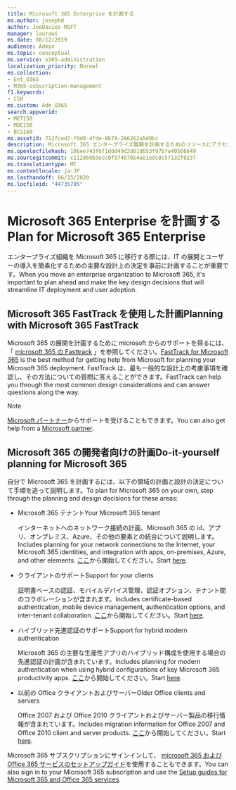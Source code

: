 ```yaml
---
title: Microsoft 365 Enterprise を計画する
ms.author: josephd
author: JoeDavies-MSFT
manager: laurawi
ms.date: 08/12/2019
audience: Admin
ms.topic: conceptual
ms.service: o365-administration
localization_priority: Normal
ms.collection:
- Ent_O365
- M365-subscription-management
f1.keywords:
- CSH
ms.custom: Adm_O365
search.appverid:
- MET150
- MOE150
- BCS160
ms.assetid: 712fced7-f9d0-4fde-8b79-286262a5d0bc
description: Microsoft 365 エンタープライズ展開を計画するためのリソースにアクセスできます。
ms.openlocfilehash: 106ee743f6f1ddd49d2d81d653f97bfa40566649
ms.sourcegitcommit: c112869b3ecc0f574b7054ee1edc8c57132f8237
ms.translationtype: MT
ms.contentlocale: ja-JP
ms.lasthandoff: 06/15/2020
ms.locfileid: "44735795"
---
```

# <a name="plan-for-microsoft-365-enterprise"></a><span data-ttu-id="4b09f-103">Microsoft 365 Enterprise を計画する</span><span class="sxs-lookup"><span data-stu-id="4b09f-103">Plan for Microsoft 365 Enterprise</span></span>

<span data-ttu-id="4b09f-104">エンタープライズ組織を Microsoft 365 に移行する際には、IT の展開とユーザーの導入を簡素化するための主要な設計上の決定を事前に計画することが重要です。</span><span class="sxs-lookup"><span data-stu-id="4b09f-104">When you move an enterprise organization to Microsoft 365, it's important to plan ahead and make the key design decisions that will streamline IT deployment and user adoption.</span></span> 

## <a name="planning-with-microsoft-365-fasttrack"></a><span data-ttu-id="4b09f-105">Microsoft 365 FastTrack を使用した計画</span><span class="sxs-lookup"><span data-stu-id="4b09f-105">Planning with Microsoft 365 FastTrack</span></span>

<span data-ttu-id="4b09f-106">Microsoft 365 の展開を計画するために microsoft からのサポートを得るには、「 [microsoft 365 の Fasttrack](https://www.microsoft.com/en-us/fasttrack/microsoft-365) 」を参照してください。</span><span class="sxs-lookup"><span data-stu-id="4b09f-106">[FastTrack for Microsoft 365](https://www.microsoft.com/en-us/fasttrack/microsoft-365) is the best method for getting help from Microsoft for planning your Microsoft 365 deployment.</span></span> <span data-ttu-id="4b09f-107">FastTrack は、最も一般的な設計上の考慮事項を確認し、その方法についての質問に答えることができます。</span><span class="sxs-lookup"><span data-stu-id="4b09f-107">FastTrack can help you through the most common design considerations and can answer questions along the way.</span></span> 

>[!Note]
><span data-ttu-id="4b09f-108">[Microsoft パートナー](https://www.microsoft.com/solution-providers/home)からサポートを受けることもできます。</span><span class="sxs-lookup"><span data-stu-id="4b09f-108">You can also get help from a [Microsoft partner](https://www.microsoft.com/solution-providers/home).</span></span>
>

## <a name="do-it-yourself-planning-for-microsoft-365"></a><span data-ttu-id="4b09f-109">Microsoft 365 の開発者向けの計画</span><span class="sxs-lookup"><span data-stu-id="4b09f-109">Do-it-yourself planning for Microsoft 365</span></span>

<span data-ttu-id="4b09f-110">自分で Microsoft 365 を計画するには、以下の領域の計画と設計の決定について手順を追って説明します。</span><span class="sxs-lookup"><span data-stu-id="4b09f-110">To plan for Microsoft 365 on your own, step through the planning and design decisions for these areas:</span></span>

- <span data-ttu-id="4b09f-111">Microsoft 365 テナント</span><span class="sxs-lookup"><span data-stu-id="4b09f-111">Your Microsoft 365 tenant</span></span>

  <span data-ttu-id="4b09f-112">インターネットへのネットワーク接続の計画、Microsoft 365 の id、アプリ、オンプレミス、Azure、その他の要素との統合について説明します。</span><span class="sxs-lookup"><span data-stu-id="4b09f-112">Includes planning for your network connections to the Internet, your Microsoft 365 identities, and integration with apps, on-premises, Azure, and other elements.</span></span> <span data-ttu-id="4b09f-113">[ここ](subscriptions-licenses-accounts-and-tenants-for-microsoft-cloud-offerings.md)から開始してください。</span><span class="sxs-lookup"><span data-stu-id="4b09f-113">Start [here](subscriptions-licenses-accounts-and-tenants-for-microsoft-cloud-offerings.md).</span></span>

- <span data-ttu-id="4b09f-114">クライアントのサポート</span><span class="sxs-lookup"><span data-stu-id="4b09f-114">Support for your clients</span></span>

  <span data-ttu-id="4b09f-115">証明書ベースの認証、モバイルデバイス管理、認証オプション、テナント間のコラボレーションが含まれます。</span><span class="sxs-lookup"><span data-stu-id="4b09f-115">Includes certificate-based authentication, mobile device management, authentication options, and inter-tenant collaboration.</span></span> <span data-ttu-id="4b09f-116">[ここ](office-365-client-support-certificate-based-authentication.md)から開始してください。</span><span class="sxs-lookup"><span data-stu-id="4b09f-116">Start [here](office-365-client-support-certificate-based-authentication.md).</span></span>

- <span data-ttu-id="4b09f-117">ハイブリッド先進認証のサポート</span><span class="sxs-lookup"><span data-stu-id="4b09f-117">Support for hybrid modern authentication</span></span>

  <span data-ttu-id="4b09f-118">Microsoft 365 の主要な生産性アプリのハイブリッド構成を使用する場合の先進認証の計画が含まれています。</span><span class="sxs-lookup"><span data-stu-id="4b09f-118">Includes planning for modern authentication when using hybrid configurations of key Microsoft 365 productivity apps.</span></span> <span data-ttu-id="4b09f-119">[ここ](hybrid-modern-auth-overview.md)から開始してください。</span><span class="sxs-lookup"><span data-stu-id="4b09f-119">Start [here](hybrid-modern-auth-overview.md).</span></span>

- <span data-ttu-id="4b09f-120">以前の Office クライアントおよびサーバー</span><span class="sxs-lookup"><span data-stu-id="4b09f-120">Older Office clients and servers</span></span>

  <span data-ttu-id="4b09f-121">Office 2007 および Office 2010 クライアントおよびサーバー製品の移行情報が含まれています。</span><span class="sxs-lookup"><span data-stu-id="4b09f-121">Includes migration information for Office 2007 and Office 2010 client and server products.</span></span> <span data-ttu-id="4b09f-122">[ここ](plan-upgrade-previous-versions-office.md)から開始してください。</span><span class="sxs-lookup"><span data-stu-id="4b09f-122">Start [here](plan-upgrade-previous-versions-office.md).</span></span>

<span data-ttu-id="4b09f-123">Microsoft 365 サブスクリプションにサインインして、 [microsoft 365 および Office 365 サービスのセットアップガイド](setup-guides-for-office-365.md)を使用することもできます。</span><span class="sxs-lookup"><span data-stu-id="4b09f-123">You can also sign in to your Microsoft 365 subscription and use the [Setup guides for Microsoft 365 and Office 365 services](setup-guides-for-office-365.md).</span></span>
